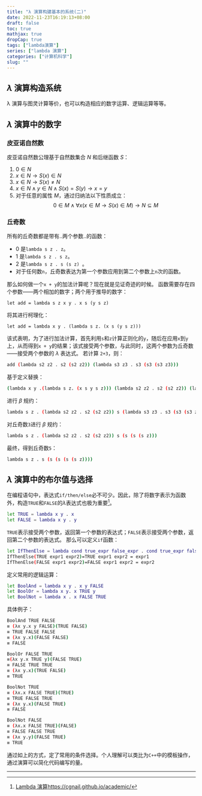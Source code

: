 ```yaml
---
title: "λ 演算构建基本的系统(二)"
date: 2022-11-23T16:19:13+08:00
draft: false
toc: true
mathjax: true
dropCap: true
tags: ["lambda演算"] 
series: ["lambda 演算"]
categories: ["计算机科学"] 
slug: ""
---
```



## $\lambda$ 演算构造系统
λ 演算与图灵计算等价，也可以构造相应的数字运算、逻辑运算等等。


## $\lambda$ 演算中的数字
### 皮亚诺自然数
皮亚诺自然数公理基于自然数集合 $N$ 和后继函数 $S$：
1. $0 \in N$
2. $x \in N \rightarrow S(x) \in N$
3. $x \in N \rightarrow S(x) \neq N$
4. $x \in N \land y \in N \land S(x)=S(y) \rightarrow x = y$
5. 对于任意的属性 $M$，通过归纳法以下性质成立：
$$
0 \in M \land \forall x(x\in M \rightarrow S(x)\in M)\rightarrow N \subseteq M
$$ 
### 丘奇数
所有的丘奇数都是带有..两个参数..的函数：
- 0 是`lambda s z . z`。
- 1 是`lambda s z . s z`。
- 2 是`lambda s z . s (s z) `。
- 对于任何数`n`，丘奇数表达为第一个参数应用到第二个参数上`n`次的函数。
  
那么如何做一个`x + y`的加法计算呢？现在就是见证奇迹的时候。
函数需要存在四个参数——两个相加的数字；两个用于推导的数字：
```
let add = lambda s z x y . x s (y s z)
```
将其进行柯理化：
```
let add = lambda x y . (lambda s z. (x s (y s z)))
```
该式表明，为了进行加法计算，首先利用`s`和`z`计算正则化的`y`，随后在应用`x`到`y`上，从而得到`x + y`的结果；该式接受两个参数，与此同时，这两个参数为丘奇数——接受两个参数的 $\lambda$ 表达式。
若计算 `2+3`，则：
``` sh
add (lambda s2 z2 . s2 (s2 z2)) (lambda s3 z3 . s3 (s3 (s3 z3))) 
```
基于定义替换：
``` sh
(lambda x y .(lambda s z. (x s y s z))) (lambda s2 z2 . s2 (s2 z2)) (lambda s3 z3 . s3 (s3 (s3 z3))) 
``` 
进行 $\beta$ 规约：
``` sh
lambda s z . (lambda s2 z2 . s2 (s2 z2)) s (lambda s3 z3 . s3 (s3 (s3 z3)) s z) 
```
对丘奇数`3`进行 $\beta$ 规约：
``` sh
lambda s z . (lambda s2 z2 . s2 (s2 z2)) s (s (s (s z))) 
```
最终，得到丘奇数`5`：
``` sh
lambda s z . s (s (s (s (s z)))) 
```

## $\lambda$ 演算中的布尔值与选择
在编程语句中，表达式`if/then/else`必不可少。因此，除了将数字表示为函数外，构造`TRUE`和`FALSE`的$\lambda$表达式也极为重要[^1]。
~~~ sh
let TRUE = lambda x y . x
let FALSE = lambda x y . y
~~~
`TRUE`表示接受两个参数，返回第一个参数的表达式；`FALSE`表示接受两个参数，返回第二个参数的表达式。
那么可以定义`if`函数：
~~~ sh
let IfThenElse = lambda cond true_expr false_expr . cond true_expr false_expr
IfThenElse(TRUE expr1 expr2)=TRUE expr1 expr2 = expr1
IfThenElse(FALSE expr1 expr2)=FALSE expr1 expr2 = expr2
~~~
定义常用的逻辑运算：
~~~ sh
let BoolAnd = lambda x y . x y FALSE 
let BoolOr = lambda x y. x TRUE y 
let BoolNot = lambda x . x FALSE TRUE 
~~~
具体例子：
~~~ sh
BoolAnd TRUE FALSE
≡ (λx y.x y FALSE)(TRUE FALSE)
≡ TRUE FALSE FALSE
≡ (λx y.x)(FALSE FALSE)
≡ FALSE

BoolOr FALSE TRUE
≡(λx y.x TRUE y)(FALSE TRUE)
≡ FALSE TRUE TRUE
≡ (λx y.x)(TRUE FALSE)
≡ TRUE

BoolNot TRUE
≡ (λx.x FALSE TRUE)(TRUE)
≡ TRUE FALSE TRUE
≡ (λx y.x)(FALSE TRUE)
≡ FALSE

BoolNot FALSE
≡ (λx.x FALSE TRUE)(FALSE)
≡ FALSE FALSE TRUE
≡ (λx y.y)(FALSE TRUE)
≡ TRUE
~~~
通过如上的方式，定了常用的条件选择。个人理解可以类比为`C++`中的模板操作，通过演算可以简化代码编写的量。


---
[^1]: [Lambda 演算](https://cgnail.github.io/academic/)https://cgnail.github.io/academic/
